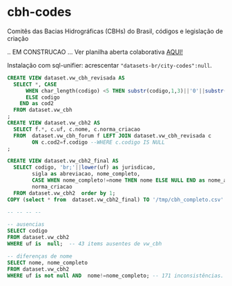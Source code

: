 # cbh-codes

Comitês das Bacias Hidrográficas (CBHs) do Brasil, códigos e legislação de criação

.. EM CONSTRUCAO ... Ver planilha aberta colaborativa [AQUI!](https://docs.google.com/spreadsheets/d/1VqObVuwNMn15vVn5DJ_pJqalX2nnmjHJVPKDUNDcArk/)

Instalação com sql-unifier: acrescentar `"datasets-br/city-codes":null`.


```sql
CREATE VIEW dataset.vw_cbh_revisada AS  
  SELECT *, CASE
      WHEN char_length(codigo) <5 THEN substr(codigo,1,3)||'0'||substr(codigo,4)
      ELSE codigo
    END as cod2
  FROM dataset.vw_cbh
;
CREATE VIEW dataset.vw_cbh2 AS
  SELECT f.*, c.uf, c.nome, c.norma_criacao
  FROM  dataset.vw_cbh_forum f LEFT JOIN dataset.vw_cbh_revisada c
        ON c.cod2=f.codigo --WHERE c.codigo IS NULL
;

CREATE VIEW dataset.vw_cbh2_final AS
  SELECT codigo, 'br;'||lower(uf) as jurisdicao,
        sigla as abreviacao, nome_completo,
        CASE WHEN nome_completo!=nome THEN nome ELSE NULL END as nome_alternativo,
        norma_criacao
  FROM dataset.vw_cbh2  order by 1;
COPY (select * from  dataset.vw_cbh2_final) TO '/tmp/cbh_completo.csv' CSV HEADER;

-- -- -- --

-- ausencias
SELECT codigo
FROM dataset.vw_cbh2
WHERE uf is  null;  -- 43 items ausentes de vw_cbh

-- diferenças de nome
SELECT nome, nome_completo
FROM dataset.vw_cbh2
WHERE uf is not null AND  nome!=nome_completo; -- 171 inconsistências.

```
